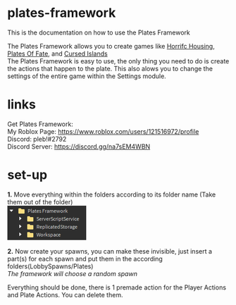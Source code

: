 # plates-framework
This is the documentation on how to use the Plates Framework

The Plates Framework allows you to create games like [Horrifc Housing](https://www.roblox.com/games/263761432/UPDATE-Horrific-Housing), [Plates Of Fate](https://www.roblox.com/games/4783966408/Plates-of-Fate-Remastered), and [Cursed Islands](https://www.roblox.com/games/990566015/Cursed-Islands) \
The Plates Framework is easy to use, the only thing you need to do is create the actions that happen to the plate. This also alows you to change the settings of the entire game within the Settings module.

# links
Get Plates Framework: \
My Roblox Page: https://www.roblox.com/users/121516972/profile \
Discord: pleb!#2792 \
Discord Server: https://discord.gg/na7sEM4WBN

# set-up
**1.** Move everything within the folders according to its folder name (Take them out of the folder) \
![Image](images/Image1.png)

**2.** Now create your spawns, you can make these invisible, just insert a part(s) for each spawn and put them in the according folders(LobbySpawns/Plates) \
*The framework will choose a random spawn*

Everything should be done, there is 1 premade action for the Player Actions and Plate Actions. You can delete them.

